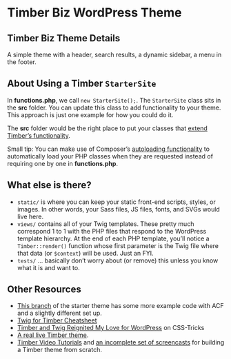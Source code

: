 # Timber Biz WordPress Theme 

## Timber Biz Theme Details

A simple theme with a header, search results, a dynamic sidebar, a menu in the footer.   

## About Using a Timber `StarterSite` 

In **functions.php**, we call `new StarterSite();`. The `StarterSite` class sits in the **src** folder. You can update this class to add functionality to your theme. This approach is just one example for how you could do it.

The **src** folder would be the right place to put your classes that [extend Timber’s functionality](https://timber.github.io/docs/v2/guides/extending-timber/).

Small tip: You can make use of Composer’s [autoloading functionality](https://getcomposer.org/doc/04-schema.md#psr-4) to automatically load your PHP classes when they are requested instead of requiring one by one in **functions.php**.

## What else is there?

- `static/` is where you can keep your static front-end scripts, styles, or images. In other words, your Sass files, JS files, fonts, and SVGs would live here.
- `views/` contains all of your Twig templates. These pretty much correspond 1 to 1 with the PHP files that respond to the WordPress template hierarchy. At the end of each PHP template, you’ll notice a `Timber::render()` function whose first parameter is the Twig file where that data (or `$context`) will be used. Just an FYI.
- `tests/` ... basically don’t worry about (or remove) this unless you know what it is and want to.

## Other Resources

* [This branch](https://github.com/laras126/timber-starter-theme/tree/tackle-box) of the starter theme has some more example code with ACF and a slightly different set up.
* [Twig for Timber Cheatsheet](http://notlaura.com/the-twig-for-timber-cheatsheet/)
* [Timber and Twig Reignited My Love for WordPress](https://css-tricks.com/timber-and-twig-reignited-my-love-for-wordpress/) on CSS-Tricks
* [A real live Timber theme](https://github.com/laras126/yuling-theme).
* [Timber Video Tutorials](http://timber.github.io/timber/#video-tutorials) and [an incomplete set of screencasts](https://www.youtube.com/playlist?list=PLuIlodXmVQ6pkqWyR6mtQ5gQZ6BrnuFx-) for building a Timber theme from scratch.
